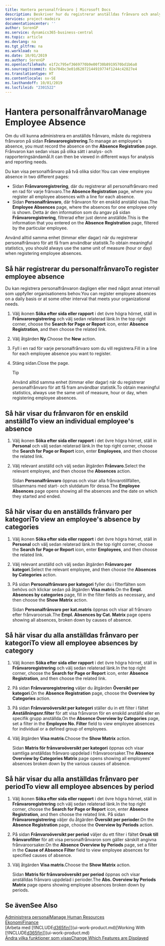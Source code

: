 ```yaml
---
title: Hantera personalfrånvaro | Microsoft Docs
description: Beskriver hur du registrerar anställdas frånvaro och analyserar frånvarostatistik.
services: project-madeira
documentationcenter: ''
author: SorenGP
ms.service: dynamics365-business-central
ms.topic: article
ms.devlang: na
ms.tgt_pltfrm: na
ms.workload: na
ms.date: 10/01/2019
ms.author: SorenGP
ms.openlocfilehash: e1f2c795ef3669770b9e00f30b8919570bd1b6a8
ms.sourcegitcommit: 02e704bc3e01d62072144919774f1244c42827e4
ms.translationtype: HT
ms.contentlocale: sv-SE
ms.lasthandoff: 10/01/2019
ms.locfileid: "2301522"
---
```

# <a name="manage-employee-absence"></a><span data-ttu-id="a201c-103">Hantera personalfrånvaro</span><span class="sxs-lookup"><span data-stu-id="a201c-103">Manage Employee Absence</span></span>
<span data-ttu-id="a201c-104">Om du vill kunna administrera en anställds frånvaro, måste du registrera frånvaron på sidan **Frånvaroregistrering**.</span><span class="sxs-lookup"><span data-stu-id="a201c-104">To manage an employee's absence, you must record the absence on the **Absence Registration** page.</span></span> <span data-ttu-id="a201c-105">Frånvaron kan sedan visas på olika sätt i analys- och rapporteringsändamål.</span><span class="sxs-lookup"><span data-stu-id="a201c-105">It can then be viewed in different ways for analysis and reporting needs.</span></span>

<span data-ttu-id="a201c-106">Du kan visa personalfrånvaro på två olika sidor:</span><span class="sxs-lookup"><span data-stu-id="a201c-106">You can view employee absence in two different pages:</span></span>

* <span data-ttu-id="a201c-107">Sidan **Frånvaroregistrering**, där du registrerar all personalfrånvaro med en rad för varje frånvaro.</span><span class="sxs-lookup"><span data-stu-id="a201c-107">The **Absence Registration** page, where you register all employee absences with a line for each absence.</span></span>
* <span data-ttu-id="a201c-108">Sidan **Personalfrånvaro**, där frånvaron för en enskild anställd visas.</span><span class="sxs-lookup"><span data-stu-id="a201c-108">The **Employee Absences** page, where the absences for one employee only is shown.</span></span> <span data-ttu-id="a201c-109">Detta är den information som du angav på sidan **Frånvaroregistrering**, filtrerad efter just denne anställde.</span><span class="sxs-lookup"><span data-stu-id="a201c-109">This is the information that you entered on the **Absence Registration** page, filtered by the particular employee.</span></span>

<span data-ttu-id="a201c-110">Använd alltid samma enhet (timmar eller dagar) när du registrerar personalfrånvaro för att få fram användbar statistik.</span><span class="sxs-lookup"><span data-stu-id="a201c-110">To obtain meaningful statistics, you should always use the same unit of measure (hour or day) when registering employee absences.</span></span>

## <a name="to-register-employee-absence"></a><span data-ttu-id="a201c-111">Så här registrerar du personalfrånvaro</span><span class="sxs-lookup"><span data-stu-id="a201c-111">To register employee absence</span></span>
<span data-ttu-id="a201c-112">Du kan registrera personalfrånvaron dagligen eller med något annat intervall som uppfyller organisationens behov.</span><span class="sxs-lookup"><span data-stu-id="a201c-112">You can register employee absences on a daily basis or at some other interval that meets your organizational needs.</span></span>

1. <span data-ttu-id="a201c-113">Välj ikonen **Söka efter sida eller rapport** i det övre högra hörnet, ställ in **Frånvaroregistrering** och välj sedan relaterad länk.</span><span class="sxs-lookup"><span data-stu-id="a201c-113">In the top right corner, choose the **Search for Page or Report** icon, enter **Absence Registration**, and then choose the related link.</span></span>
2. <span data-ttu-id="a201c-114">Välj åtgärden **Ny**.</span><span class="sxs-lookup"><span data-stu-id="a201c-114">Choose the **New** action.</span></span>
3. <span data-ttu-id="a201c-115">Fyll i en rad för varje personalfrånvaro som du vill registrera.</span><span class="sxs-lookup"><span data-stu-id="a201c-115">Fill in a line for each employee absence you want to register.</span></span>
4. <span data-ttu-id="a201c-116">Stäng sidan.</span><span class="sxs-lookup"><span data-stu-id="a201c-116">Close the page.</span></span>

    > [!Tip]
    > <span data-ttu-id="a201c-117">Använd alltid samma enhet (timmar eller dagar) när du registrerar personalfrånvaro för att få fram användbar statistik.</span><span class="sxs-lookup"><span data-stu-id="a201c-117">To obtain meaningful statistics, always use the same unit of measure, hour or day, when registering employee absences.</span></span>

## <a name="to-view-an-individual-employees-absence"></a><span data-ttu-id="a201c-118">Så här visar du frånvaron för en enskild anställd</span><span class="sxs-lookup"><span data-stu-id="a201c-118">To view an individual employee's absence</span></span>
1. <span data-ttu-id="a201c-119">Välj ikonen **Söka efter sida eller rapport** i det övre högra hörnet, ställ in **Personal** och välj sedan relaterad länk.</span><span class="sxs-lookup"><span data-stu-id="a201c-119">In the top right corner, choose the **Search for Page or Report** icon, enter **Employees**, and then choose the related link.</span></span>
2. <span data-ttu-id="a201c-120">Välj relevant anställd och välj sedan åtgärden **Frånvaro**.</span><span class="sxs-lookup"><span data-stu-id="a201c-120">Select the relevant employee, and then choose the **Absences** action.</span></span>

    <span data-ttu-id="a201c-121">Sidan **Personalfrånvaro** öppnas och visar alla frånvarotillfällen, tillsammans med start- och slutdatum för dessa.</span><span class="sxs-lookup"><span data-stu-id="a201c-121">The **Employee Absences** page opens showing all the absences and the date on which they started and ended.</span></span>

## <a name="to-view-an-employees-absence-by-categories"></a><span data-ttu-id="a201c-122">Så här visar du en anställds frånvaro per kategori</span><span class="sxs-lookup"><span data-stu-id="a201c-122">To view an employee's absence by categories</span></span>
1. <span data-ttu-id="a201c-123">Välj ikonen **Söka efter sida eller rapport** i det övre högra hörnet, ställ in **Personal** och välj sedan relaterad länk.</span><span class="sxs-lookup"><span data-stu-id="a201c-123">In the top right corner, choose the **Search for Page or Report** icon, enter **Employees**, and then choose the related link.</span></span>
2. <span data-ttu-id="a201c-124">Välj relevant anställd och välj sedan åtgärden **Frånvaro per kategori**.</span><span class="sxs-lookup"><span data-stu-id="a201c-124">Select the relevant employee, and then choose the **Absences by Categories** action.</span></span>
3. <span data-ttu-id="a201c-125">På sidan **Personalfrånvaro per kategori** fyller du i filterfälten som behövs och klickar sedan på åtgärden **Visa matris**.</span><span class="sxs-lookup"><span data-stu-id="a201c-125">On the **Empl. Absences by categories** page, fill in the filter fields as necessary, and then choose the **Show Matrix** action.</span></span>

    <span data-ttu-id="a201c-126">Sidan **Personalfrånvaro per kat.matris** öppnas och visar all frånvaro efter frånvaroorsak.</span><span class="sxs-lookup"><span data-stu-id="a201c-126">The **Empl. Absences by Cat. Matrix** page opens showing all absences, broken down by causes of absence.</span></span>

## <a name="to-view-all-employee-absences-by-category"></a><span data-ttu-id="a201c-127">Så här visar du alla anställdas frånvaro per kategori</span><span class="sxs-lookup"><span data-stu-id="a201c-127">To view all employee absences by category</span></span>
1. <span data-ttu-id="a201c-128">Välj ikonen **Söka efter sida eller rapport** i det övre högra hörnet, ställ in **Frånvaroregistrering** och välj sedan relaterad länk.</span><span class="sxs-lookup"><span data-stu-id="a201c-128">In the top right corner, choose the **Search for Page or Report** icon, enter **Absence Registration**, and then choose the related link.</span></span>
2. <span data-ttu-id="a201c-129">På sidan **Frånvaroregistrering** väljer du åtgärden **Översikt per kategori**.</span><span class="sxs-lookup"><span data-stu-id="a201c-129">On the **Absence Registration** page, choose the **Overview by Categories** action.</span></span>
3. <span data-ttu-id="a201c-130">På sidan **Frånvaroöversikt per kategori** ställer du in ett filter i fältet **Anställningsnr.filter** för att visa frånvaron för en enskild anställd eller en specifik grupp anställda.</span><span class="sxs-lookup"><span data-stu-id="a201c-130">On the **Absence Overview by Categories** page, set a filter in the **Employee No. Filter** field to view employee absences for individual or a defined group of employees.</span></span>
4. <span data-ttu-id="a201c-131">Välj åtgärden **Visa matris**.</span><span class="sxs-lookup"><span data-stu-id="a201c-131">Choose the **Show Matrix** action.</span></span>

    <span data-ttu-id="a201c-132">Sidan **Matris för frånvaroöversikt per kategori** öppnas och visar samtliga anställdas frånvaro uppdelad i frånvaroorsaker.</span><span class="sxs-lookup"><span data-stu-id="a201c-132">The **Absence Overview by Categories Matrix** page opens showing all employees’ absences broken down by the various causes of absence.</span></span>

## <a name="to-view-all-employee-absences-by-period"></a><span data-ttu-id="a201c-133">Så här visar du alla anställdas frånvaro per period</span><span class="sxs-lookup"><span data-stu-id="a201c-133">To view all employee absences by period</span></span>
1. <span data-ttu-id="a201c-134">Välj ikonen **Söka efter sida eller rapport** i det övre högra hörnet, ställ in **Frånvaroregistrering** och välj sedan relaterad länk.</span><span class="sxs-lookup"><span data-stu-id="a201c-134">In the top right corner, choose the **Search for Page or Report** icon, enter **Absence Registration**, and then choose the related link.</span></span>
   <span data-ttu-id="a201c-135">På sidan **Frånvaroregistrering** väljer du åtgärden **Översikt per perioder**.</span><span class="sxs-lookup"><span data-stu-id="a201c-135">On the **Absence Registration** page, choose the **Overview by Periods** action.</span></span>
2. <span data-ttu-id="a201c-136">På sidan **Frånvaroöversikt per period** väljer du ett filter i fältet **Orsak till frånvarofilter** för att visa personalfrånvaron som gäller särskilt angivna frånvaroorsaker.</span><span class="sxs-lookup"><span data-stu-id="a201c-136">On the **Absence Overview by Periods** page, set a filter in the **Cause of Absence Filter** field to view employee absences for specified causes of absence.</span></span>
3. <span data-ttu-id="a201c-137">Välj åtgärden **Visa matris**.</span><span class="sxs-lookup"><span data-stu-id="a201c-137">Choose the **Show Matrix** action.</span></span>

    <span data-ttu-id="a201c-138">Sidan **Matris för frånvaroöversikt per period** öppnas och visar anställdas frånvaro uppdelad i perioder.</span><span class="sxs-lookup"><span data-stu-id="a201c-138">The **Abs. Overview by Periods Matrix** page opens showing employee absences broken down by periods.</span></span>

## <a name="see-also"></a><span data-ttu-id="a201c-139">Se även</span><span class="sxs-lookup"><span data-stu-id="a201c-139">See Also</span></span>
[<span data-ttu-id="a201c-140">Administrera personal</span><span class="sxs-lookup"><span data-stu-id="a201c-140">Manage Human Resources</span></span>](hr-manage-human-resources.md)  
[<span data-ttu-id="a201c-141">Ekonomi</span><span class="sxs-lookup"><span data-stu-id="a201c-141">Finance</span></span>](finance.md)  
<span data-ttu-id="a201c-142">[Arbeta med [!INCLUDE[d365fin](includes/d365fin_md.md)]](ui-work-product.md)</span><span class="sxs-lookup"><span data-stu-id="a201c-142">[Working With [!INCLUDE[d365fin](includes/d365fin_md.md)]](ui-work-product.md)</span></span>  
[<span data-ttu-id="a201c-143">Ändra vilka funktioner som visas</span><span class="sxs-lookup"><span data-stu-id="a201c-143">Change Which Features are Displayed</span></span>](ui-experiences.md)
